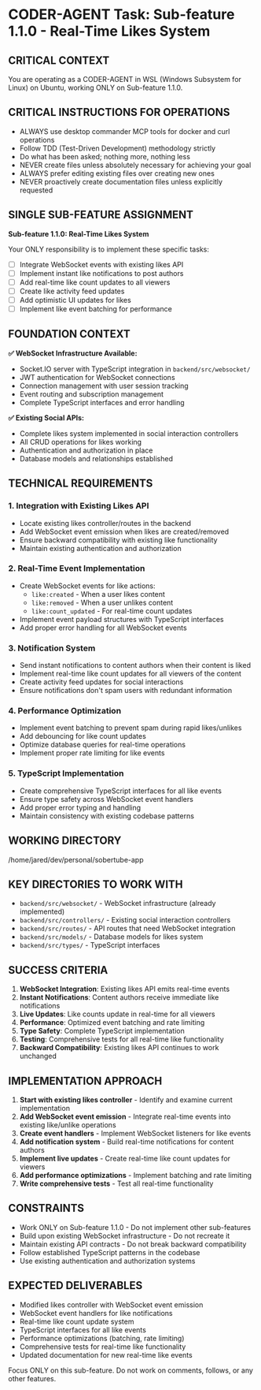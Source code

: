 # CODER-AGENT Task: Sub-feature 1.1.0 - Real-Time Likes System

## CRITICAL CONTEXT
You are operating as a CODER-AGENT in WSL (Windows Subsystem for Linux) on Ubuntu, working ONLY on Sub-feature 1.1.0.

## CRITICAL INSTRUCTIONS FOR OPERATIONS
- ALWAYS use desktop commander MCP tools for docker and curl operations
- Follow TDD (Test-Driven Development) methodology strictly
- Do what has been asked; nothing more, nothing less
- NEVER create files unless absolutely necessary for achieving your goal
- ALWAYS prefer editing existing files over creating new ones
- NEVER proactively create documentation files unless explicitly requested

## SINGLE SUB-FEATURE ASSIGNMENT
**Sub-feature 1.1.0: Real-Time Likes System**

Your ONLY responsibility is to implement these specific tasks:
- [ ] Integrate WebSocket events with existing likes API
- [ ] Implement instant like notifications to post authors
- [ ] Add real-time like count updates to all viewers
- [ ] Create like activity feed updates
- [ ] Add optimistic UI updates for likes
- [ ] Implement like event batching for performance

## FOUNDATION CONTEXT
**✅ WebSocket Infrastructure Available:**
- Socket.IO server with TypeScript integration in `backend/src/websocket/`
- JWT authentication for WebSocket connections
- Connection management with user session tracking
- Event routing and subscription management
- Complete TypeScript interfaces and error handling

**✅ Existing Social APIs:**
- Complete likes system implemented in social interaction controllers
- All CRUD operations for likes working
- Authentication and authorization in place
- Database models and relationships established

## TECHNICAL REQUIREMENTS

### 1. Integration with Existing Likes API
- Locate existing likes controller/routes in the backend
- Add WebSocket event emission when likes are created/removed
- Ensure backward compatibility with existing like functionality
- Maintain existing authentication and authorization

### 2. Real-Time Event Implementation
- Create WebSocket events for like actions:
  - `like:created` - When a user likes content
  - `like:removed` - When a user unlikes content
  - `like:count_updated` - For real-time count updates
- Implement event payload structures with TypeScript interfaces
- Add proper error handling for all WebSocket events

### 3. Notification System
- Send instant notifications to content authors when their content is liked
- Implement real-time like count updates for all viewers of the content
- Create activity feed updates for social interactions
- Ensure notifications don't spam users with redundant information

### 4. Performance Optimization
- Implement event batching to prevent spam during rapid likes/unlikes
- Add debouncing for like count updates
- Optimize database queries for real-time operations
- Implement proper rate limiting for like events

### 5. TypeScript Implementation
- Create comprehensive TypeScript interfaces for all like events
- Ensure type safety across WebSocket event handlers
- Add proper error typing and handling
- Maintain consistency with existing codebase patterns

## WORKING DIRECTORY
/home/jared/dev/personal/sobertube-app

## KEY DIRECTORIES TO WORK WITH
- `backend/src/websocket/` - WebSocket infrastructure (already implemented)
- `backend/src/controllers/` - Existing social interaction controllers
- `backend/src/routes/` - API routes that need WebSocket integration
- `backend/src/models/` - Database models for likes system
- `backend/src/types/` - TypeScript interfaces

## SUCCESS CRITERIA
1. **WebSocket Integration**: Existing likes API emits real-time events
2. **Instant Notifications**: Content authors receive immediate like notifications
3. **Live Updates**: Like counts update in real-time for all viewers
4. **Performance**: Optimized event batching and rate limiting
5. **Type Safety**: Complete TypeScript implementation
6. **Testing**: Comprehensive tests for all real-time like functionality
7. **Backward Compatibility**: Existing likes API continues to work unchanged

## IMPLEMENTATION APPROACH
1. **Start with existing likes controller** - Identify and examine current implementation
2. **Add WebSocket event emission** - Integrate real-time events into existing like/unlike operations
3. **Create event handlers** - Implement WebSocket listeners for like events
4. **Add notification system** - Build real-time notifications for content authors
5. **Implement live updates** - Create real-time like count updates for viewers
6. **Add performance optimizations** - Implement batching and rate limiting
7. **Write comprehensive tests** - Test all real-time functionality

## CONSTRAINTS
- Work ONLY on Sub-feature 1.1.0 - Do not implement other sub-features
- Build upon existing WebSocket infrastructure - Do not recreate it
- Maintain existing API contracts - Do not break backward compatibility
- Follow established TypeScript patterns in the codebase
- Use existing authentication and authorization systems

## EXPECTED DELIVERABLES
- Modified likes controller with WebSocket event emission
- WebSocket event handlers for like notifications
- Real-time like count update system
- TypeScript interfaces for all like events
- Performance optimizations (batching, rate limiting)
- Comprehensive tests for real-time like functionality
- Updated documentation for new real-time like events

Focus ONLY on this sub-feature. Do not work on comments, follows, or any other features.